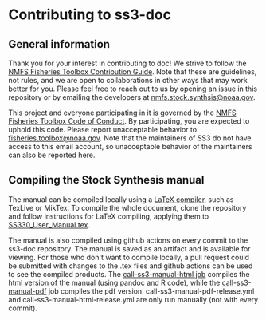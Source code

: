# Contributing to ss3-doc

## General information
Thank you for your interest in contributing to doc! We strive to follow the [NMFS Fisheries Toolbox Contribution Guide](https://github.com/nmfs-fish-tools/Resources/blob/master/CONTRIBUTING.md). Note that these are guidelines, not rules, and we are open to collaborations in other ways that may work better for you. Please feel free to reach out to us by opening an issue in this repository or by emailing the developers at nmfs.stock.synthsis@noaa.gov.

This project and everyone participating in it is governed by the [NMFS Fisheries Toolbox Code of Conduct](https://github.com/nmfs-fish-tools/Resources/blob/master/CODE_OF_CONDUCT.md). By participating, you are expected to uphold this code. Please report unacceptable behavior to [fisheries.toolbox@noaa.gov](mailto:fisheries.toolbox@noaa.gov). Note that the maintainers of SS3 do not have access to this email account, so unacceptable behavior of the maintainers can also be reported here.

## Compiling the Stock Synthesis manual

The manual can be compiled locally using a [LaTeX compiler](https://www.overleaf.com/learn/latex/Choosing_a_LaTeX_Compiler), such as TexLive or MikTex. To compile the whole document, clone the repository and follow instructions for LaTeX compiling, applying them to [SS330_User_Manual.tex](https://github.com/nmfs-ost/ss3-doc).

The manual is also compiled using github actions on every commit to the ss3-doc repository. The manual is saved as an artifact and is available for viewing. For those who don't want to compile locally, a pull request could be submitted with changes to the .tex files and github actions can be used to see the compiled products. The [call-ss3-manual-html job](https://github.com/nmfs-ost/ss3-doc/blob/main/.github/workflows/call-ss3-manual-html.yml) compiles the html version of the manual (using pandoc and R code), while the [call-ss3-manual-pdf](https://github.com/nmfs-ost/ss3-doc/blob/main/.github/workflows/call-ss3-manual-pdf.yml) job compiles the pdf version. call-ss3-manual-pdf-release.yml and call-ss3-manual-html-release.yml are only run manually (not with every commit).
